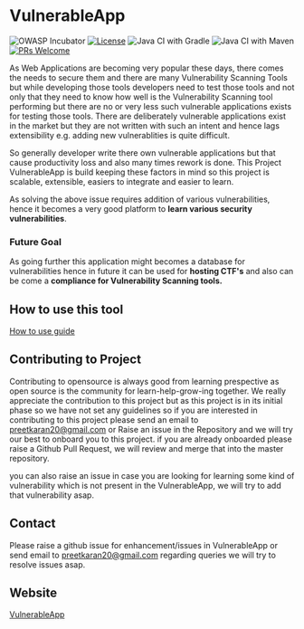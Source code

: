 # VulnerableApp 
![OWASP Incubator](https://img.shields.io/badge/owasp-incubator-blue.svg) [![License](https://img.shields.io/badge/License-Apache%202.0-blue.svg)](https://opensource.org/licenses/Apache-2.0) ![Java CI with Gradle](https://github.com/SasanLabs/VulnerableApp/workflows/Java%20CI%20with%20Gradle/badge.svg) ![Java CI with Maven](https://github.com/SasanLabs/VulnerableApp/workflows/Java%20CI%20with%20Maven/badge.svg) [![PRs Welcome](https://img.shields.io/badge/PRs-welcome-brightgreen.svg?style=flat-square)](http://makeapullrequest.com)

As Web Applications are becoming very popular these days, there comes the needs to secure them and there are many Vulnerability Scanning Tools but while developing those tools developers need to test those tools and not only that they need to know how well is the Vulnerability Scanning tool performing but there are no or very less such vulnerable applications exists for testing those tools. There are deliberately vulnerable applications exist in the market but they are not written with such an intent and hence lags extensibility e.g. adding new vulnerablities is quite difficult.

So generally developer write there own vulnerable applications but that cause productivity loss and also many times rework is done. This Project VulnerableApp is build keeping these factors in mind so this project is scalable, extensible, easiers to integrate and easier to learn.

As solving the above issue requires addition of various vulnerabilities, hence it becomes a very good platform to **learn various security vulnerabilities**. 

### Future Goal
As going further this application might becomes a database for vulnerabilities hence in future it can be used for **hosting CTF's** and also can be come a **compliance for Vulnerability Scanning tools.**

## How to use this tool ##
[How to use guide](https://github.com/SasanLabs/VulnerableApp/blob/master/HOW-TO-USE.md)

## Contributing to Project ##
Contributing to opensource is always good from learning prespective as open source is the community for learn-help-grow-ing together. 
We really appreciate the contribution to this project but as this project is in its initial phase so we have not set any guidelines so if you are interested in contributing to this project please send an email to preetkaran20@gmail.com or Raise an issue in the Repository and we will try our best to onboard you to this project. if you are already onboarded please raise a Github Pull Request, we will review and merge that into the master repository.

you can also raise an issue in case you are looking for learning some kind of vulnerability which is not present in the VulnerableApp, we will try to add that vulnerability asap.

## Contact ##
Please raise a github issue for enhancement/issues in VulnerableApp or send email to preetkaran20@gmail.com regarding queries
we will try to resolve issues asap.

## Website ##
[VulnerableApp](https://owasp.org/www-project-vulnerableapp/)
